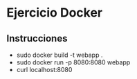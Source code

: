 # Ejercicio Docker
## Instrucciones
 - sudo docker build -t webapp .
 - sudo docker run -p 8080:8080 webapp
 - curl localhost:8080
